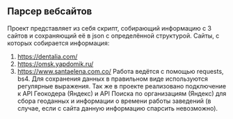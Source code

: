 ## Парсер вебсайтов
Проект представляет из себя скрипт, собирающий информацию с 3 сайтов и сохраняющий её в json с определённой структурой.
Сайты, с которых собирается информация:
1) https://dentalia.com/
2) https://omsk.yapdomik.ru/
3) https://www.santaelena.com.co/
Работа ведётся с помощью requests, bs4. Для сохранения данных в правильном виде используются регулярные выражения.
Так же в проекте реализовано подключение к API Геокодера (Яндекс) и API Поиска по организациям (Яндекс) для сбора
геоданных и информации о времени работы заведений (в случае, если с сайта данную информацию спарсить невозможно).
